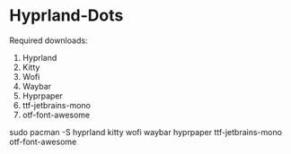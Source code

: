 # Hyprland-Dots
Required downloads:

1. Hyprland
2. Kitty
3. Wofi
4. Waybar
5. Hyprpaper
6. ttf-jetbrains-mono
7. otf-font-awesome

sudo pacman -S hyprland kitty wofi waybar hyprpaper ttf-jetbrains-mono otf-font-awesome
